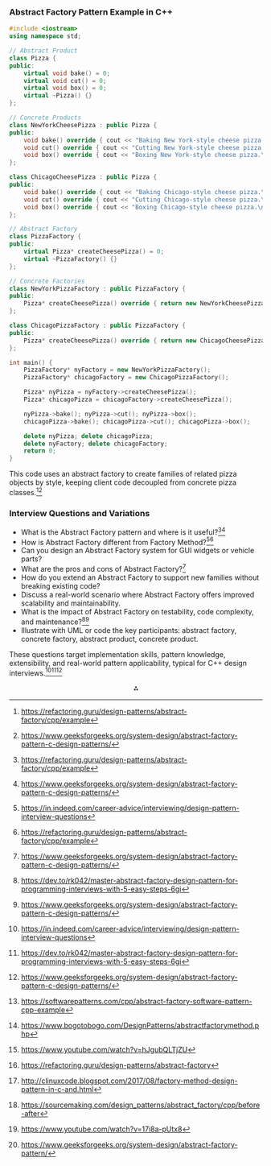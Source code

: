 ### Abstract Factory Pattern Example in C++

```cpp
#include <iostream>
using namespace std;

// Abstract Product
class Pizza {
public:
    virtual void bake() = 0;
    virtual void cut() = 0;
    virtual void box() = 0;
    virtual ~Pizza() {}
};

// Concrete Products
class NewYorkCheesePizza : public Pizza {
public:
    void bake() override { cout << "Baking New York-style cheese pizza.\n"; }
    void cut() override { cout << "Cutting New York-style cheese pizza.\n"; }
    void box() override { cout << "Boxing New York-style cheese pizza.\n"; }
};

class ChicagoCheesePizza : public Pizza {
public:
    void bake() override { cout << "Baking Chicago-style cheese pizza.\n"; }
    void cut() override { cout << "Cutting Chicago-style cheese pizza.\n"; }
    void box() override { cout << "Boxing Chicago-style cheese pizza.\n"; }
};

// Abstract Factory
class PizzaFactory {
public:
    virtual Pizza* createCheesePizza() = 0;
    virtual ~PizzaFactory() {}
};

// Concrete Factories
class NewYorkPizzaFactory : public PizzaFactory {
public:
    Pizza* createCheesePizza() override { return new NewYorkCheesePizza(); }
};

class ChicagoPizzaFactory : public PizzaFactory {
public:
    Pizza* createCheesePizza() override { return new ChicagoCheesePizza(); }
};

int main() {
    PizzaFactory* nyFactory = new NewYorkPizzaFactory();
    PizzaFactory* chicagoFactory = new ChicagoPizzaFactory();

    Pizza* nyPizza = nyFactory->createCheesePizza();
    Pizza* chicagoPizza = chicagoFactory->createCheesePizza();

    nyPizza->bake(); nyPizza->cut(); nyPizza->box();
    chicagoPizza->bake(); chicagoPizza->cut(); chicagoPizza->box();

    delete nyPizza; delete chicagoPizza;
    delete nyFactory; delete chicagoFactory;
    return 0;
}
```

This code uses an abstract factory to create families of related pizza objects by style, keeping client code decoupled from concrete pizza classes.[^2][^1]

### Interview Questions and Variations

- What is the Abstract Factory pattern and where is it useful?[^2][^1]
- How is Abstract Factory different from Factory Method?[^5][^2]
- Can you design an Abstract Factory system for GUI widgets or vehicle parts?
- What are the pros and cons of Abstract Factory?[^1]
- How do you extend an Abstract Factory to support new families without breaking existing code?
- Discuss a real-world scenario where Abstract Factory offers improved scalability and maintainability.
- What is the impact of Abstract Factory on testability, code complexity, and maintenance?[^4][^1]
- Illustrate with UML or code the key participants: abstract factory, concrete factory, abstract product, concrete product.

These questions target implementation skills, pattern knowledge, extensibility, and real-world pattern applicability, typical for C++ design interviews.[^5][^4][^1]
<span style="display:none">[^10][^11][^12][^13][^14][^7][^8][^9]</span>

<div align="center">⁂</div>

[^1]: https://www.geeksforgeeks.org/system-design/abstract-factory-pattern-c-design-patterns/

[^2]: https://refactoring.guru/design-patterns/abstract-factory/cpp/example

[^3]: https://sourcemaking.com/design_patterns/abstract_factory/cpp/2

[^4]: https://dev.to/rk042/master-abstract-factory-design-pattern-for-programming-interviews-with-5-easy-steps-6gi

[^5]: https://in.indeed.com/career-advice/interviewing/design-pattern-interview-questions

[^6]: https://www.interviewbit.com/design-patterns-interview-questions/

[^7]: https://sourcemaking.com/design_patterns/abstract_factory/cpp/before-after

[^8]: https://www.youtube.com/watch?v=17i8a-pUtx8

[^9]: https://www.geeksforgeeks.org/system-design/abstract-factory-pattern/

[^10]: https://softwarepatterns.com/cpp/abstract-factory-software-pattern-cpp-example

[^11]: https://www.bogotobogo.com/DesignPatterns/abstractfactorymethod.php

[^12]: https://www.youtube.com/watch?v=hJgubQLTjZU

[^13]: https://refactoring.guru/design-patterns/abstract-factory

[^14]: http://clinuxcode.blogspot.com/2017/08/factory-method-design-pattern-in-c-and.html

